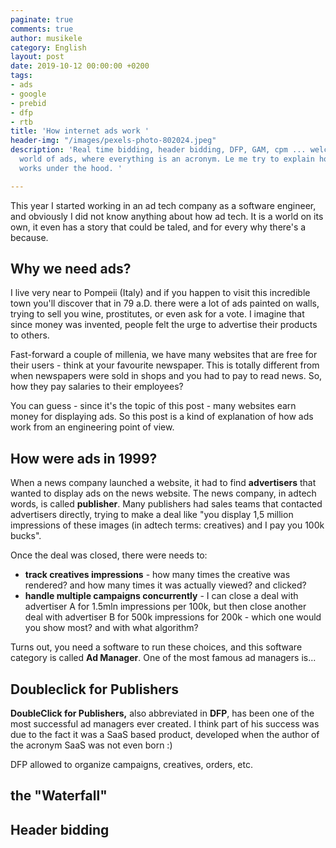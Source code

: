 ```yaml
---
paginate: true
comments: true
author: musikele
category: English
layout: post
date: 2019-10-12 00:00:00 +0200
tags:
- ads
- google
- prebid
- dfp
- rtb
title: 'How internet ads work '
header-img: "/images/pexels-photo-802024.jpeg"
description: 'Real time bidding, header bidding, DFP, GAM, cpm ... welcome in the
  world of ads, where everything is an acronym. Le me try to explain how everything
  works under the hood. '

---
```

This year I started working in an ad tech company as a software engineer, and obviously I did not know anything about how ad tech. It is a world on its own, it even has a story that could be taled, and for every why there's a because. 

## Why we need ads? 

I live very near to Pompeii (Italy) and if you happen to visit this incredible town you'll discover that in 79 a.D. there were a lot of ads painted on walls, trying to sell you wine, prostitutes, or even ask for a vote. I imagine that since money was invented, people felt the urge to advertise their products to others. 

Fast-forward a couple of millenia, we have many websites that are free for their users - think at your favourite newspaper. This is totally different from when newspapers were sold in shops and you had to pay to read news. So, how they pay salaries to their employees? 

You can guess - since it's the topic of this post - many websites earn money for displaying ads. So this post is a kind of explanation of how ads work from an engineering point of view. 

## How were ads in 1999? 

When a news company launched a website, it had to find **advertisers** that wanted to display ads on the news website. The news company, in adtech words, is called **publisher**. Many publishers had sales teams that contacted advertisers directly, trying to make a deal like "you display 1,5 million impressions of these images (in adtech terms: creatives) and I pay you 100k bucks". 

Once the deal was closed, there were needs to: 

* **track creatives impressions** - how many times the creative was rendered? and how many times it was actually viewed? and clicked? 
* **handle multiple campaigns concurrently** - I can close a deal with advertiser A for 1.5mln impressions per 100k, but then close another deal with advertiser B for 500k impressions for 200k - which one would you show most? and with what algorithm? 

Turns out, you need a software to run these choices, and this software category is called **Ad Manager**. One of the most famous ad managers is...

## Doubleclick for Publishers 

**DoubleClick for Publishers,** also abbreviated in **DFP**, has been one of the most successful ad managers ever created. I think part of his success was due to the fact it was a SaaS based product, developed when the author of the acronym SaaS was not even born :) 

DFP allowed to organize campaigns, creatives, orders, etc. 

## the "Waterfall"

## Header bidding 